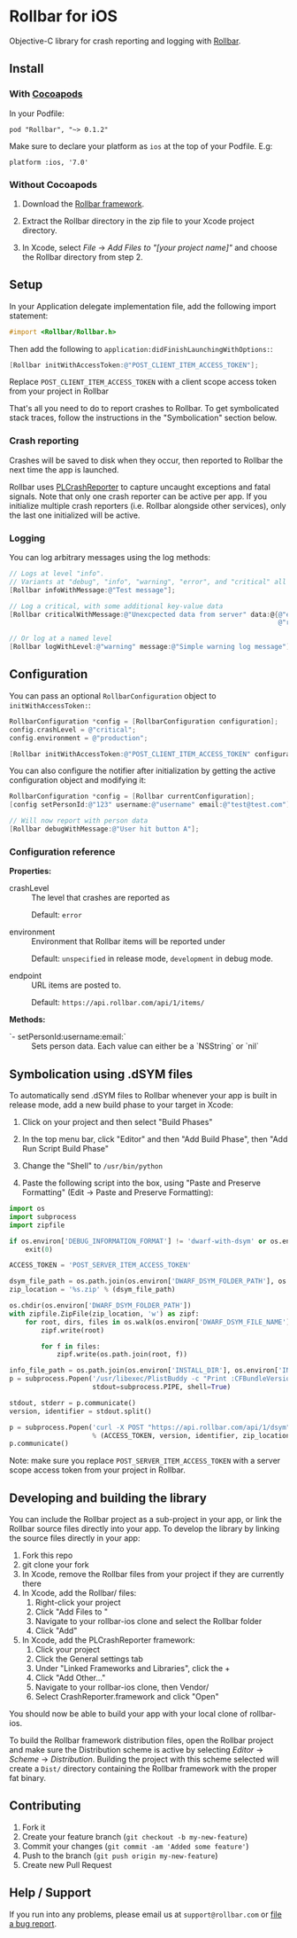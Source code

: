 # Rollbar for iOS

<!-- RemoveNext -->
Objective-C library for crash reporting and logging with [Rollbar](https://rollbar.com).

## Install

### With [Cocoapods](http://cocoapods.org/)

In your Podfile:

    pod "Rollbar", "~> 0.1.2"

Make sure to declare your platform as `ios` at the top of your Podfile. E.g:

    platform :ios, '7.0'

### Without Cocoapods

1. Download the [Rollbar framework](https://github.com/rollbar/rollbar-ios/releases/download/v0.1.2/Rollbar.zip).

2. Extract the Rollbar directory in the zip file to your Xcode project directory.

3. In Xcode, select _File_ -> _Add Files to "[your project name]"_ and choose the Rollbar directory from step 2.

## Setup

In your Application delegate implementation file, add the following import statement:

```objective-c
#import <Rollbar/Rollbar.h>
```

Then add the following to `application:didFinishLaunchingWithOptions:`:

```objective-c
[Rollbar initWithAccessToken:@"POST_CLIENT_ITEM_ACCESS_TOKEN"];
```

<!-- RemoveNext -->
Replace `POST_CLIENT_ITEM_ACCESS_TOKEN` with a client scope access token from your project in Rollbar

That's all you need to do to report crashes to Rollbar. To get symbolicated stack traces, follow the instructions in the "Symbolication" section below.

### Crash reporting

Crashes will be saved to disk when they occur, then reported to Rollbar the next time the app is launched.

Rollbar uses [PLCrashReporter](https://www.plcrashreporter.org/) to capture uncaught exceptions and fatal signals. Note that only one crash reporter can be active per app. If you initialize multiple crash reporters (i.e. Rollbar alongside other services), only the last one initialized will be active.

### Logging

You can log arbitrary messages using the log methods:

```objective-c
// Logs at level "info".
// Variants at "debug", "info", "warning", "error", and "critical" all exist.
[Rollbar infoWithMessage:@"Test message"];

// Log a critical, with some additional key-value data
[Rollbar criticalWithMessage:@"Unexcpected data from server" data:@{@"endpoint": endpoint,
                                                                    @"result": result}];

// Or log at a named level
[Rollbar logWithLevel:@"warning" message:@"Simple warning log message"];
```


## Configuration

You can pass an optional `RollbarConfiguration` object to `initWithAccessToken:`:

```objective-c
RollbarConfiguration *config = [RollbarConfiguration configuration];
config.crashLevel = @"critical";
config.environment = @"production";

[Rollbar initWithAccessToken:@"POST_CLIENT_ITEM_ACCESS_TOKEN" configuration:config];
```

You can also configure the notifier after initialization by getting the active configuration object and modifying it:

```objective-c
RollbarConfiguration *config = [Rollbar currentConfiguration];
[config setPersonId:@"123" username:@"username" email:@"test@test.com"];

// Will now report with person data
[Rollbar debugWithMessage:@"User hit button A"];
```

### Configuration reference ###

**Properties:**
  <dl>
  <dt>crashLevel</dt>
  <dd>The level that crashes are reported as

Default: ```error```
  </dd>
  
  <dt>environment</dt>
  <dd>Environment that Rollbar items will be reported under

Default: ```unspecified``` in release mode, ```development``` in debug mode.
  </dd>
  <dt>endpoint</dt>
  <dd>URL items are posted to.

Default: ```https://api.rollbar.com/api/1/items/```
  </dd>
  </dl>

**Methods:**
  <dl>
  <dt>`- setPersonId:username:email:`</dt>
  <dd>Sets person data. Each value can either be a `NSString` or `nil`
  </dd>
  </dl>

## Symbolication using .dSYM files

To automatically send .dSYM files to Rollbar whenever your app is built in release mode, add a new build phase to your target in Xcode:

1. Click on your project and then select "Build Phases"

2. In the top menu bar, click "Editor" and then "Add Build Phase", then "Add Run Script Build Phase"

3. Change the "Shell" to `/usr/bin/python`

4. Paste the following script into the box, using "Paste and Preserve Formatting" (Edit -> Paste and Preserve Formatting):

```python
import os
import subprocess
import zipfile

if os.environ['DEBUG_INFORMATION_FORMAT'] != 'dwarf-with-dsym' or os.environ['EFFECTIVE_PLATFORM_NAME'] == '-iphonesimulator':
    exit(0)

ACCESS_TOKEN = 'POST_SERVER_ITEM_ACCESS_TOKEN'

dsym_file_path = os.path.join(os.environ['DWARF_DSYM_FOLDER_PATH'], os.environ['DWARF_DSYM_FILE_NAME'])
zip_location = '%s.zip' % (dsym_file_path)

os.chdir(os.environ['DWARF_DSYM_FOLDER_PATH'])
with zipfile.ZipFile(zip_location, 'w') as zipf:
    for root, dirs, files in os.walk(os.environ['DWARF_DSYM_FILE_NAME']):
        zipf.write(root)

        for f in files:
            zipf.write(os.path.join(root, f))

info_file_path = os.path.join(os.environ['INSTALL_DIR'], os.environ['INFOPLIST_PATH'])
p = subprocess.Popen('/usr/libexec/PlistBuddy -c "Print :CFBundleVersion" -c "Print :CFBundleIdentifier" "%s"' % info_file_path,
                     stdout=subprocess.PIPE, shell=True)

stdout, stderr = p.communicate()
version, identifier = stdout.split()

p = subprocess.Popen('curl -X POST "https://api.rollbar.com/api/1/dsym" -F access_token=%s -F version=%s -F bundle_identifier="%s" -F dsym=@"%s"' 
                     % (ACCESS_TOKEN, version, identifier, zip_location), shell=True)
p.communicate()
```

  Note: make sure you replace `POST_SERVER_ITEM_ACCESS_TOKEN` with a server scope access token from your project in Rollbar.


## Developing and building the library ##

You can include the Rollbar project as a sub-project in your app, or link the Rollbar source files directly into your app. 
To develop the library by linking the source files directly in your app:

1. Fork this repo
2. git clone your fork
3. In Xcode, remove the Rollbar files from your project if they are currently there
4. In Xcode, add the Rollbar/ files:
    1. Right-click your project
    2. Click "Add Files to <project name>"
    3. Navigate to your rollbar-ios clone and select the Rollbar folder
    4. Click "Add"
5. In Xcode, add the PLCrashReporter framework:
    1. Click your project
    2. Click the General settings tab
    3. Under "Linked Frameworks and Libraries", click the +
    4. Click "Add Other..."
    5. Navigate to your rollbar-ios clone, then Vendor/
    6. Select CrashReporter.framework and click "Open"

You should now be able to build your app with your local clone of rollbar-ios.
    
To build the Rollbar framework distribution files, open the Rollbar project and make sure the Distribution scheme is active by selecting _Editor_ -> _Scheme_ -> _Distribution_. Building the project with this scheme selected will create a `Dist/` directory containing the Rollbar framework with the proper fat binary.


## Contributing

1. Fork it
2. Create your feature branch (`git checkout -b my-new-feature`)
3. Commit your changes (`git commit -am 'Added some feature'`)
4. Push to the branch (`git push origin my-new-feature`)
5. Create new Pull Request


## Help / Support

If you run into any problems, please email us at `support@rollbar.com` or [file a bug report](https://github.com/rollbar/rollbar-ios/issues/new).
